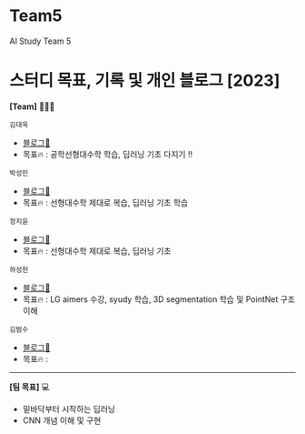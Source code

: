 # Team5
AI Study Team 5

# 스터디 목표, 기록 및 개인 블로그 [2023]  

  
__[Team]__ 👨🏻‍💻 <br>
  
  `김대욱`<br>
  - [블로그📑](https://velog.io/@nozerose)
  - 목표🔥 : 공학선형대수학 학습, 딥러닝 기초 다지기 !! <br>
  
  `박성민`<br>
  - [블로그📑](https://velog.io/@sm136599)
  - 목표🔥 : 선형대수학 제대로 복습, 딥러닝 기초 학습 <br>
  
  `정지윤`<br>
  - [블로그📑](https://velog.io/@enchantee)
  - 목표🔥 : 선형대수학 제대로 복습, 딥러닝 기초 <br>
  
  `하성헌`<br>
  - [블로그📑](https://mars-hun.tistory.com/)
  - 목표🔥 : LG aimers 수강, syudy 학습, 3D segmentation 학습 및 PointNet 구조이해

  `김범수`<br>
  - [블로그📑](https://velog.io/@nozerose)
  - 목표🔥 :  <br>

----
__[팀 목표]__ 💻  
- 밑바닥부터 시작하는 딥러닝
- CNN 개념 이해 및 구현
